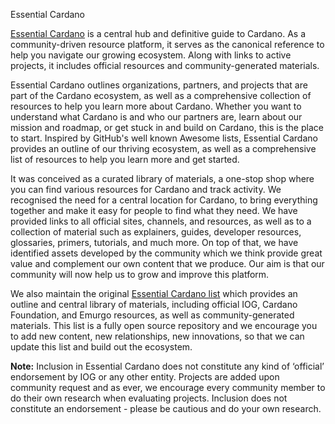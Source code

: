 Essential Cardano

[Essential Cardano](https://www.essentialcardano.io/) is a central hub and definitive guide to Cardano. As a community-driven resource platform, it serves as the canonical reference to help you navigate our growing ecosystem. Along with links to active projects, it includes official resources and community-generated materials.

Essential Cardano outlines organizations, partners, and projects that are part of the Cardano ecosystem, as well as a comprehensive collection of resources to help you learn more about Cardano. Whether you want to understand what Cardano is and who our partners are, learn about our mission and roadmap, or get stuck in and build on Cardano, this is the place to start. Inspired by GitHub's well known Awesome lists, Essential Cardano provides an outline of our thriving ecosystem, as well as a comprehensive list of resources to help you learn more and get started. 

It was conceived as a curated library of materials, a one-stop shop where you can find various resources for Cardano and track activity. We recognised the need for a central location for Cardano, to bring everything together and make it easy for people to find what they need. We have provided links to all official sites, channels, and resources, as well as to a collection of material such as explainers, guides, developer resources, glossaries, primers, tutorials, and much more. On top of that, we have identified assets developed by the community which we think provide great value and complement our own content that we produce. Our aim is that our community will now help us to grow and improve this platform.

We also maintain the original [Essential Cardano list](https://github.com/input-output-hk/essential-cardano) which provides an outline and central library of materials, including official IOG, Cardano Foundation, and Emurgo resources, as well as community-generated materials. This list is a fully open source repository and we encourage you to add new content, new relationships, new innovations, so that we can update this list and build out the ecosystem.

**Note:** Inclusion in Essential Cardano does not constitute any kind of ‘official’ endorsement by IOG or any other entity. Projects are added upon community request and as ever, we encourage every community member to do their own research when evaluating projects. Inclusion does not constitute an endorsement - please be cautious and do your own research.
